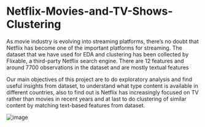 # Netflix-Movies-and-TV-Shows-Clustering

As movie industry is evolving into streaming platforms, there’s no doubt that Netflix has become one of the important platforms for streaming. The dataset that we have used for EDA and clustering has been collected by Flixable, a third-party Netflix search engine. There are 12 features and around 7700 observations in the dataset and are mostly textual features 

Our main objectives of this project are to do exploratory analysis and find useful insights from dataset, to understand what type content is available in different countries, also to find out is Netflix has increasingly focused on TV rather than movies in recent years and at last to do clustering of similar 
content by matching text-based features from dataset.

![image](https://user-images.githubusercontent.com/67505914/201517434-31813722-2405-4e97-8abf-85bf7b35ad85.png)
